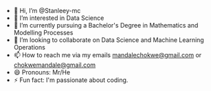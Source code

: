 - 👋 Hi, I’m @Stanleey-mc
- 👀 I’m interested in Data Science
- 🌱 I’m currently pursuing a Bachelor's Degree in Mathematics and Modelling Processes
- 💞️ I’m looking to collaborate on Data Science and Machine Learning Operations
- 📫 How to reach me via my emails mandalechokwe@gmail.com or chokwemandale@gmail.com
- 😄 Pronouns: Mr/He
- ⚡ Fun fact: I'm passionate about coding.

<!---
Stanleey-mc/Stanleey-mc is a ✨ special ✨ repository because its `README.md` (this file) appears on your GitHub profile.
You can click the Preview link to take a look at your changes.
--->
